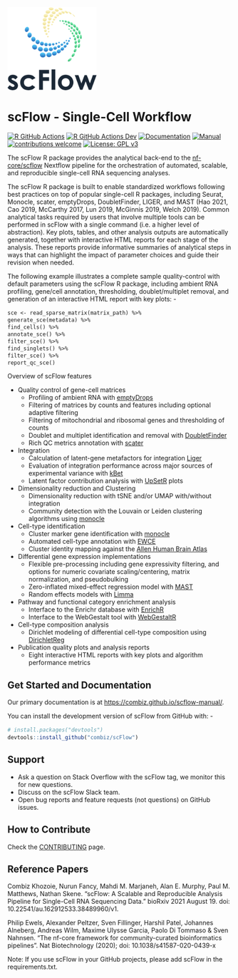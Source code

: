 <!-- README.md is generated from README.Rmd. Please edit that file -->

<img src="man/figures/logo.png" width=200 style="align:left;" />

# scFlow - Single-Cell Workflow

<!-- badges: start -->

[![R GitHub
Actions](https://github.com/combiz/scFlow/actions/workflows/r_package.yaml/badge.svg)](https://github.com/combiz/scFlow/actions/workflows/r_package.yaml)
[![R GitHub Actions
Dev](https://github.com/combiz/scFlow/actions/workflows/r_package2.yaml/badge.svg)](https://github.com/combiz/scFlow/actions/workflows/r_package2.yaml)
[![Documentation](https://img.shields.io/badge/docs-passing-brightgreen.svg?style=flat)](https://combiz.github.io/scFlow/)
[![Manual](https://img.shields.io/badge/manual-passing-brightgreen.svg?style=flat)](https://combiz.github.io/scflow-manual/)
[![contributions
welcome](https://img.shields.io/badge/contributions-welcome-brightgreen.svg?style=flat)](https://github.com/combiz/scFlow/issues)
[![License: GPL
v3](https://img.shields.io/badge/License-GPLv3-green.svg)](https://www.gnu.org/licenses/gpl-3.0)
<!-- badges: end -->

The scFlow R package provides the analytical back-end to the
[nf-core/scflow](https://nf-co.re/scflow) Nextflow pipeline for the
orchestration of automated, scalable, and reproducible single-cell RNA
sequencing analyses.

The scFlow R package is built to enable standardized workflows following
best practices on top of popular single-cell R packages, including
Seurat, Monocle, scater, emptyDrops, DoubletFinder, LIGER, and MAST (Hao
2021, Cao 2019, McCarthy 2017, Lun 2019, McGinnis 2019, Welch 2019).
Common analytical tasks required by users that involve multiple tools
can be performed in scFlow with a single command (i.e. a higher level of
abstraction). Key plots, tables, and other analysis outputs are
automatically generated, together with interactive HTML reports for each
stage of the analysis. These reports provide informative summaries of
analytical steps in ways that can highlight the impact of parameter
choices and guide their revision when needed.

The following example illustrates a complete sample quality-control with
default parameters using the scFlow R package, including ambient RNA
profiling, gene/cell annotation, thresholding, doublet/multiplet
removal, and generation of an interactive HTML report with key plots: -

    sce <- read_sparse_matrix(matrix_path) %>%
    generate_sce(metadata) %>%
    find_cells() %>%
    annotate_sce() %>%
    filter_sce() %>%
    find_singlets() %>%
    filter_sce() %>%
    report_qc_sce()

Overview of scFlow features

-   Quality control of gene-cell matrices
    -   Profiling of ambient RNA with
        [emptyDrops](https://github.com/MarioniLab/DropletUtils)
    -   Filtering of matrices by counts and features including optional
        adaptive filtering
    -   Filtering of mitochondrial and ribosomal genes and thresholding
        of counts
    -   Doublet and multiplet identification and removal with
        [DoubletFinder](https://github.com/chris-mcginnis-ucsf/DoubletFinder)
    -   Rich QC metrics annotation with
        [scater](https://github.com/davismcc/scater)
-   Integration
    -   Calculation of latent-gene metafactors for integration
        [Liger](https://github.com/MacoskoLab/rliger)
    -   Evaluation of integration performance across major sources of
        experimental variance with
        [kBet](https://github.com/theislab/kBET)
    -   Latent factor contribution analysis with
        [UpSetR](https://github.com/hms-dbmi/UpSetR/) plots
-   Dimensionality reduction and Clustering
    -   Dimensionality reduction with tSNE and/or UMAP with/without
        integration
    -   Community detection with the Louvain or Leiden clustering
        algorithms using
        [monocle](https://github.com/cole-trapnell-lab/monocle-release)
-   Cell-type identification
    -   Cluster marker gene identification with
        [monocle](https://github.com/cole-trapnell-lab/monocle-release)
    -   Automated cell-type annotation with
        [EWCE](https://github.com/NathanSkene/EWCE)
    -   Cluster identity mapping against the [Allen Human Brain
        Atlas](https://www.brain-map.org)
-   Differential gene expression implementations
    -   Flexible pre-processing including gene expressivity filtering,
        and options for numeric covariate scaling/centering, matrix
        normalization, and pseudobulking
    -   Zero-inflated mixed-effect regression model with
        [MAST](https://github.com/RGLab/MAST)
    -   Random effects models with
        [Limma](https://github.com/cran/limma)
-   Pathway and functional category enrichment analysis
    -   Interface to the Enrichr database with
        [EnrichR](https://github.com/cran/enrichR)
    -   Interface to the WebGestalt tool with
        [WebGestaltR](http://www.webgestalt.org/)
-   Cell-type composition analysis
    -   Dirichlet modeling of differential cell-type composition using
        [DirichletReg](https://cran.r-project.org/web/packages/DirichletReg/index.html)
-   Publication quality plots and analysis reports
    -   Eight interactive HTML reports with key plots and algorithm
        performance metrics

## Get Started and Documentation

Our primary documentation is at
<https://combiz.github.io/scflow-manual/>.

You can install the development version of scFlow from GitHub with: -

``` r
# install.packages("devtools")
devtools::install_github("combiz/scFlow")
```

## Support

-   Ask a question on Stack Overflow with the scFlow tag, we monitor
    this for new questions.
-   Discuss on the scFlow Slack team.
-   Open bug reports and feature requests (not questions) on GitHub
    issues.

## How to Contribute

Check the
[CONTRIBUTING](https://github.com/scFlow/blob/master/CONTRIBUTING.md)
page.

## Reference Papers

Combiz Khozoie, Nurun Fancy, Mahdi M. Marjaneh, Alan E. Murphy, Paul M.
Matthews, Nathan Skene. “scFlow: A Scalable and Reproducible Analysis
Pipeline for Single-Cell RNA Sequencing Data.” bioRxiv 2021 August 19.
doi: 10.22541/au.162912533.38489960/v1.

Philip Ewels, Alexander Peltzer, Sven Fillinger, Harshil Patel, Johannes
Alneberg, Andreas Wilm, Maxime Ulysse Garcia, Paolo Di Tommaso & Sven
Nahnsen. “The nf-core framework for community-curated bioinformatics
pipelines”. Nat Biotechnology (2020); doi: 10.1038/s41587-020-0439-x

Note: If you use scFlow in your GitHub projects, please add scFlow in
the requirements.txt.

